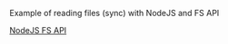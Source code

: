 Example of reading files (sync) with NodeJS and FS API

[NodeJS FS API](https://nodejs.org/api/fs.html)